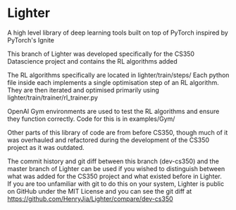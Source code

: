 # Lighter
A high level library of deep learning tools built on top of PyTorch inspired by PyTorch's Ignite  

This branch of Lighter was developed specifically for the CS350 Datascience project and contains the RL algorithms added

The RL algorithms specifically are located in lighter/train/steps/
Each python file inside each implements a single optimisation step of an RL algorithm. They are then iterated and optimised primarily using lighter/train/trainer/rl\_trainer.py

OpenAI Gym environments are used to test the RL algorithms and ensure they function correctly. Code for this is in examples/Gym/

Other parts of this library of code are from before CS350, though much of it was overhauled and refactored during the development of the CS350 project as it was outdated.

The commit history and git diff between this branch (dev-cs350) and the master branch of Lighter can be used if you wished to distinguish between what was added for the CS350 project and what existed before in Lighter.  
If you are too unfamiliar with git to do this on your system, Lighter is public on GitHub under the MIT License and you can see the git diff at https://github.com/HenryJia/Lighter/compare/dev-cs350
